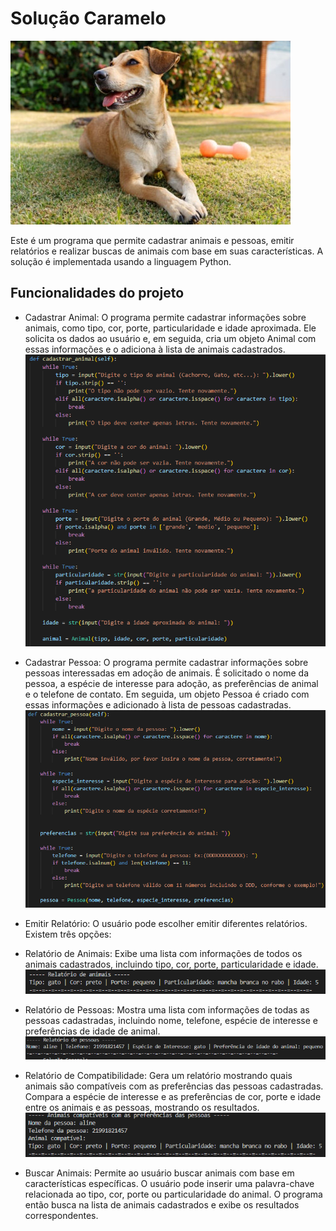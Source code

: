 # Solução Caramelo

![cachorro](./Imagens/cachorro.jpg)

Este é um programa que permite cadastrar animais e pessoas, emitir relatórios e realizar buscas de animais com base em suas características. A solução é implementada usando a linguagem Python.

 ## Funcionalidades do projeto
 - Cadastrar Animal: O programa permite cadastrar informações sobre animais, como tipo, cor, porte, particularidade e idade aproximada. Ele solicita os dados ao usuário e, em seguida, cria um objeto Animal com essas informações e o adiciona à lista de animais cadastrados.
![animais](./Imagens/Screenshot_1.png)

- Cadastrar Pessoa: O programa permite cadastrar informações sobre pessoas interessadas em adoção de animais. É solicitado o nome da pessoa, a espécie de interesse para adoção, as preferências de animal e o telefone de contato. Em seguida, um objeto Pessoa é criado com essas informações e adicionado à lista de pessoas cadastradas.
![pessoas](./Imagens/pessoa.png)

- Emitir Relatório: O usuário pode escolher emitir diferentes relatórios. Existem três opções:

- Relatório de Animais: Exibe uma lista com informações de todos os animais cadastrados, incluindo tipo, cor, porte, particularidade e idade.
![relatorio_animais](./Imagens/rela_animal.png)
- Relatório de Pessoas: Mostra uma lista com informações de todas as pessoas cadastradas, incluindo nome, telefone, espécie de interesse e preferências de idade de animal.
![relatorio_pessoas](./Imagens/rela_pessoa.png)
- Relatório de Compatibilidade: Gera um relatório mostrando quais animais são compatíveis com as preferências das pessoas cadastradas. Compara a espécie de interesse e as preferências de cor, porte e idade entre os animais e as pessoas, mostrando os resultados.
![compatibilidade](./Imagens/compatibilidade.png)
- Buscar Animais: Permite ao usuário buscar animais com base em características específicas. O usuário pode inserir uma palavra-chave relacionada ao tipo, cor, porte ou particularidade do animal. O programa então busca na lista de animais cadastrados e exibe os resultados correspondentes.